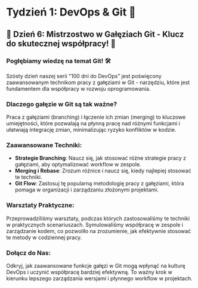 # Tydzień 1: DevOps & Git 🚀


## 🌿 Dzień 6: Mistrzostwo w Gałęziach Git - Klucz do skutecznej współpracy! 🌿

### Pogłębiamy wiedzę na temat Git! 🛠️

Szósty dzień naszej serii "100 dni do DevOps" jest poświęcony zaawansowanym technikom pracy z gałęziami w Git - narzędziu, które jest fundamentem dla współpracy w rozwoju oprogramowania.

### Dlaczego gałęzie w Git są tak ważne?

Praca z gałęziami (branching) i łączenie ich zmian (merging) to kluczowe umiejętności, które pozwalają na płynną pracę nad różnymi funkcjami i ułatwiają integrację zmian, minimalizując ryzyko konfliktów w kodzie.

### Zaawansowane Techniki:

- **Strategie Branching**: Naucz się, jak stosować różne strategie pracy z gałęziami, aby optymalizować workflow w zespole.
- **Merging i Rebase**: Zrozum różnice i naucz się, kiedy najlepiej stosować te techniki.
- **Git Flow**: Zastosuj tę popularną metodologię pracy z gałęziami, która pomaga w organizacji i zarządzaniu złożonymi projektami.

### Warsztaty Praktyczne:

Przeprowadziliśmy warsztaty, podczas których zastosowaliśmy te techniki w praktycznych scenariuszach. Symulowaliśmy współpracę w zespole i zarządzanie kodem, co pozwoliło na zrozumienie, jak efektywnie stosować te metody w codziennej pracy.

### Dołącz do Nas:

Odkryj, jak zaawansowane funkcje gałęzi w Git mogą wpłynąć na kulturę DevOps i uczynić współpracę bardziej efektywną. To ważny krok w kierunku lepszego zarządzania wersjami i płynnego workflow w projektach.

